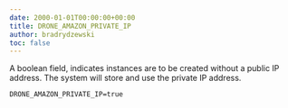 ```yaml
---
date: 2000-01-01T00:00:00+00:00
title: DRONE_AMAZON_PRIVATE_IP
author: bradrydzewski
toc: false
---
```


A boolean field, indicates instances are to be created without a public IP address. The system will store and use the private IP address.

```
DRONE_AMAZON_PRIVATE_IP=true
```